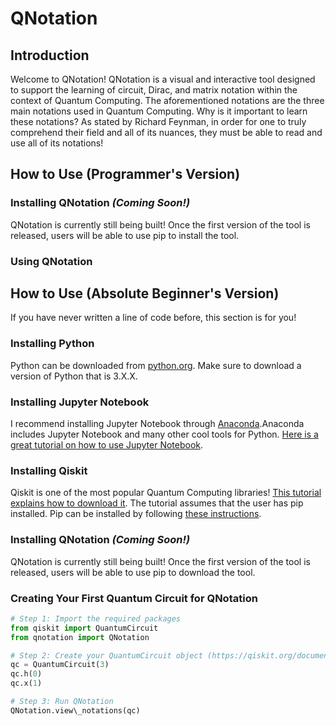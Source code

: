 # QNotation

## Introduction
Welcome to QNotation! QNotation is a visual and interactive tool designed to support the learning of circuit, Dirac, and matrix notation
within the context of Quantum Computing. The aforementioned notations are the three main notations used in Quantum Computing. Why is it important to learn
these notations? As stated by Richard Feynman, in order for one to truly comprehend their field and all of its nuances, they must be able
to read and use all of its notations!

## How to Use (Programmer's Version)

### Installing QNotation *(Coming Soon!)*

QNotation is currently still being built! Once the first version of the tool is released, users will be able to use pip to install the tool.

### Using QNotation

## How to Use (Absolute Beginner's Version)

If you have never written a line of code before, this section is for you!

### Installing Python

Python can be downloaded from [python.org](https://www.python.org). Make sure to download a version of Python that is 3.X.X.

### Installing Jupyter Notebook

I recommend installing Jupyter Notebook through [Anaconda](https://www.anaconda.com/download).Anaconda includes Jupyter Notebook and many other cool
tools for Python. [Here is a great tutorial on how to use Jupyter Notebook](https://www.codecademy.com/article/how-to-use-jupyter-notebooks).

### Installing Qiskit

Qiskit is one of the most popular Quantum Computing libraries! [This tutorial explains how to download it](https://qiskit.org/documentation/getting_started.html).
The tutorial assumes that the user has pip installed. Pip can be installed by following [these instructions](https://pip.pypa.io/en/stable/installation/).

### Installing QNotation *(Coming Soon!)*

QNotation is currently still being built! Once the first version of the tool is released, users will be able to use pip to download the tool.

### Creating Your First Quantum Circuit for QNotation

```python
# Step 1: Import the required packages
from qiskit import QuantumCircuit
from qnotation import QNotation

# Step 2: Create your QuantumCircuit object (https://qiskit.org/documentation/apidoc/circuit.html)
qc = QuantumCircuit(3)
qc.h(0)
qc.x(1)

# Step 3: Run QNotation
QNotation.view\_notations(qc)
```
